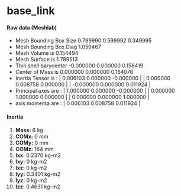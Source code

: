 # base_link
#### Raw data (Meshlab)
- Mesh Bounding Box Size 0.799990 0.599992 0.349995
- Mesh Bounding Box Diag 1.059467
- Mesh Volume is 0.154494
- Mesh Surface is 1.789513
- Thin shell barycenter -0.000000 0.000000 0.158419
- Center of Mass is 0.000000 0.000000 0.164076
- Inertia Tensor is :
| 0.006103 0.000000 -0.000000 |
| 0.000000 0.008758 0.000000 |
| -0.000000 0.000000 0.011924 |
- Principal axes are :
| 1.000000 0.000000 -0.000000 |
| 0.000000 1.000000 0.000000 |
| 0.000000 0.000000 1.000000 |
- axis momenta are :
| 0.006103 0.008758 0.011924 |

#### Inertia
1. **Mass:** 6 kg
2. **COMx:** 0 mm
3. **COMy:** 0 mm
4. **COMz:** 164 mm
5. **Ixx:** 0.2370 kg-m2
6. **Ixy:** 0 kg-m2
7. **Ixz:** 0 kg-m2
8. **Iyy:** 0.3401 kg-m2
9. **Iyz:** 0 kg-m2
10. **Izz:** 0.4631 kg-m2
